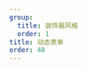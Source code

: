 ```yaml
---
group:
  title: 装饰器风格  
  order: 1
title: 动态表单
order: 40
---
```



<code src='../../../src/examples/decorator/04.linkage-d.tsx' ></code>